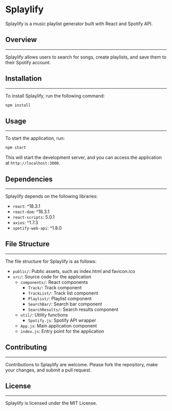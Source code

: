 # Splaylify


Splaylify is a music playlist generator built with React and Spotify API.


## Overview
------------


Splaylify allows users to search for songs, create playlists, and save them to their Spotify account.


## Installation
---------------


To install Splaylify, run the following command:

```bash
npm install
```


## Usage
-----


To start the application, run:

```bash
npm start
```


This will start the development server, and you can access the application at `http://localhost:3000`.


## Dependencies
------------


Splaylify depends on the following libraries:

* `react`: ^18.3.1
* `react-dom`: ^18.3.1
* `react-scripts`: 5.0.1
* `axios`: ^1.7.3
* `spotify-web-api`: ^1.8.0


## File Structure
----------------


The file structure for Splaylify is as follows:

* `public/`: Public assets, such as index.html and favicon.ico
* `src/`: Source code for the application
	+ `components/`: React components
		- `Track/`: Track component
		- `TrackList/`: Track list component
		- `Playlist/`: Playlist component
		- `SearchBar/`: Search bar component
		- `SearchResults/`: Search results component
	+ `util/`: Utility functions
		- `Spotify.js`: Spotify API wrapper
	+ `App.js`: Main application component
	+ `index.js`: Entry point for the application


## Contributing
------------


Contributions to Splaylify are welcome. Please fork the repository, make your changes, and submit a pull request.


## License
-------


Splaylify is licensed under the MIT License.
